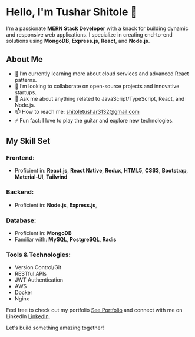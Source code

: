 # Hello, I'm Tushar Shitole 👋

I'm a passionate **MERN Stack Developer** with a knack for building dynamic and responsive web applications. I specialize in creating end-to-end solutions using **MongoDB**, **Express.js**, **React**, and **Node.js**.

## About Me
- 🌱 I’m currently learning more about cloud services and advanced React patterns.
- 👯 I’m looking to collaborate on open-source projects and innovative startups.
- 💬 Ask me about anything related to JavaScript/TypeScript, React, and Node.js.
- 📫 How to reach me: shitoletushar3132@gmail.com
- ⚡ Fun fact: I love to play the guitar and explore new technologies.

## My Skill Set
### Frontend:
- Proficient in: **React.js**, **React Native**, **Redux**, **HTML5**, **CSS3**, **Bootstrap**, **Material-UI**, **Tailwind**

### Backend:
- Proficient in: **Node.js**, **Express.js**,

### Database:
- Proficient in: **MongoDB**
- Familiar with: **MySQL**, **PostgreSQL**, **Radis**

### Tools & Technologies:
- Version Control/Git
- RESTful APIs
- JWT Authentication
- AWS
- Docker
- Nginx

Feel free to check out my portfolio <a href="https://tusharshitole.site" target="_blank">See Portfolio</a> and connect with me on LinkedIn <a href="https://www.linkedin.com/in/shitoletushar3132/" target="_blank">LinkedIn</a>.

Let's build something amazing together!
